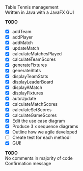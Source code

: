 Table Tennis management<br/>
Written in Java with a JavaFX GUI

**TODO**

- [x] addTeam 
- [x] addPlayer 
- [x] addMatch 
- [x] updateMatch 
- [x] calculateMatchesPlayed 
- [x] calculateTeamScores
- [x] generateFixtures
- [x] generateStats
- [x] displayTeamStats
- [x] displayLeaderBoard 
- [x] displayAMatch
- [x] displayFixtures
- [x] autoUpdate
- [x] calculateMatchScores
- [x] calculateSetScores
- [x] calculateGameScores
- [x] Edit the use case diagram
- [x] Produce 3 x sequence diagrams
- [x] Outline how we agile developed
- [ ] Create test for each method!
- [x] GUI!

**TODO**<br/>
No comments in majority of code<br/>
Confirmation message<br/>

